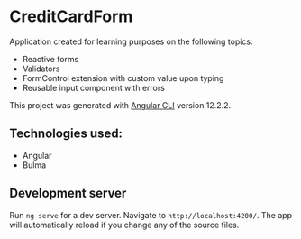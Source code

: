 # CreditCardForm

Application created for learning purposes on the following topics:

- Reactive forms
- Validators
- FormControl extension with custom value upon typing
- Reusable input component with errors

This project was generated with [Angular CLI](https://github.com/angular/angular-cli) version 12.2.2.

## Technologies used:

- Angular
- Bulma

## Development server

Run `ng serve` for a dev server. Navigate to `http://localhost:4200/`. The app will automatically reload if you change any of the source files.
